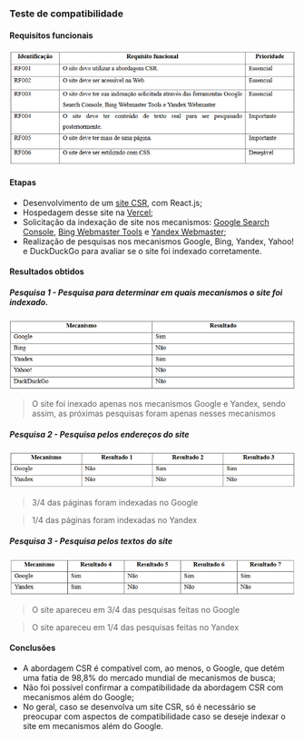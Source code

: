 ### Teste de compatibilidade

#### Requisitos funcionais
<p align="justify">
    <img src="https://github.com/leobez/seo-comparison/blob/main/images_for_readme/RF%20-%20compat..png"/>
</p>

#### Etapas
- Desenvolvimento de um [site CSR](https://github.com/leobez/seo-comparison/tree/main/Teste%20de%20compatibilidade/Site_desenvolvido/client-side), com React.js;
- Hospedagem desse site na [Vercel](https://vercel.com/);
- Solicitação da indexação de site nos mecanismos: [Google Search Console](https://search.google.com/search-console/about), [Bing Webmaster Tools](https://www.bing.com/webmasters/about) e [Yandex Webmaster](https://webmaster.yandex.com/welcome/);
- Realização de pesquisas nos mecanismos Google, Bing, Yandex, Yahoo! e DuckDuckGo para avaliar se o site foi indexado corretamente.

#### Resultados obtidos

##### Pesquisa 1 - Pesquisa para determinar em quais mecanismos o site foi indexado.
<p align="justify">
    <img src="https://github.com/leobez/seo-comparison/blob/main/images_for_readme/Tabela%20compat.%201.png"/>
</p>

> O site foi inexado apenas nos mecanismos Google e Yandex, sendo assim, as próximas pesquisas foram apenas nesses mecanismos


##### Pesquisa 2 - Pesquisa pelos endereços do site
<p align="justify">
    <img src="https://github.com/leobez/seo-comparison/blob/main/images_for_readme/Tabela%20compat.%202.png"/>
</p>

> 3/4 das páginas foram indexadas no Google

> 1/4 das páginas foram indexadas no Yandex


##### Pesquisa 3 - Pesquisa pelos textos do site
<p align="justify">
    <img src="https://github.com/leobez/seo-comparison/blob/main/images_for_readme/Tabela%20compat.%203.png"/>
</p>

> O site apareceu em 3/4 das pesquisas feitas no Google

> O site apareceu em 1/4 das pesquisas feitas no Yandex 
 

#### Conclusões
- A abordagem CSR é compatível com, ao menos, o Google, que detém uma fatia de 98,8% do mercado mundial de mecanismos de busca;
- Não foi possível confirmar a compatibilidade da abordagem CSR com mecanismos além do Google;
- No geral, caso se desenvolva um site CSR, só é necessário se preocupar com aspectos de compatibilidade caso se deseje indexar o site em mecanismos além do Google. 
